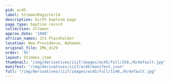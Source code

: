 ```yaml
---
pid: ac45
label: StJamesRegister24
description: birth baptism page
page_type: baptism record
collection: StJames
approx_date: '1840'
african_names: JCS Placeholder
location: New Providence, Bahamas
original_file: IMG_4129
order: '45'
layout: StJames_item
thumbnail: "/img/derivatives/iiif/images/ac45/full/250,/0/default.jpg"
manifest: "/img/derivatives/iiif/ac45/manifest.json"
full: "/img/derivatives/iiif/images/ac45/full/1140,/0/default.jpg"
---
```

